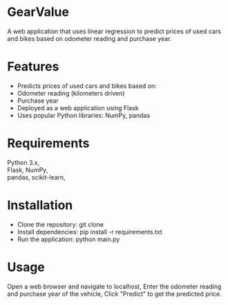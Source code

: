 # GearValue

A web application that uses linear regression to predict prices of used cars and bikes based on odometer reading and purchase year.

# Features

* Predicts prices of used cars and bikes based on:
* Odometer reading (kilometers driven)
* Purchase year
* Deployed as a web application using Flask
* Uses popular Python libraries: NumPy, pandas


# Requirements

Python 3.x,  
Flask, 
NumPy,  
pandas, 
scikit-learn, 

# Installation
* Clone the repository: git clone <URL> 
* Install dependencies: pip install -r requirements.txt
* Run the application: python main.py

# Usage
Open a web browser and navigate to localhost, 
Enter the odometer reading and purchase year of the vehicle, 
Click "Predict" to get the predicted price.
